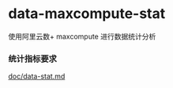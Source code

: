 # data-maxcompute-stat
使用阿里云数+ maxcompute 进行数据统计分析

### 统计指标要求

[doc/data-stat.md](doc/data-stat.md)
